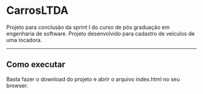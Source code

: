 # CarrosLTDA

Projeto para conclusão da sprint I do curso de pós graduação em engenharia de software.
Projeto desenvolvido para cadastro de veiculos de uma locadora.

---
## Como executar

Basta fazer o download do projeto e abrir o arquivo index.html no seu browser.
